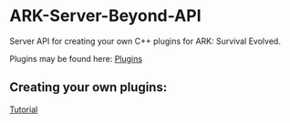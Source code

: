 # ARK-Server-Beyond-API
Server API for creating your own C++ plugins for ARK: Survival Evolved.<br>

Plugins may be found here: [Plugins](http://www.beyondmods.rocks/ark/files/category/6-ark-survival-evolved/)<br>
## Creating your own plugins:
[Tutorial](http://www.beyondmods.rocks/ark/topic/283-guide-creating-your-own-plugins-for-ark-beyond-api/)
